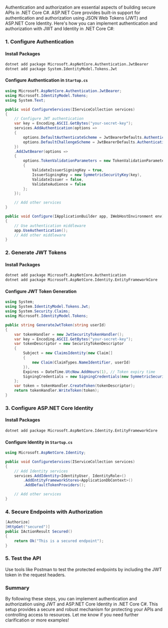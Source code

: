 Authentication and authorization are essential aspects of building secure APIs in .NET Core C#. ASP.NET Core provides built-in support for authentication and authorization using JSON Web Tokens (JWT) and ASP.NET Core Identity. Here's how you can implement authentication and authorization with JWT and Identity in .NET Core C#:

### 1. Configure Authentication

#### Install Packages

```bash
dotnet add package Microsoft.AspNetCore.Authentication.JwtBearer
dotnet add package System.IdentityModel.Tokens.Jwt
```

#### Configure Authentication in `Startup.cs`

```csharp
using Microsoft.AspNetCore.Authentication.JwtBearer;
using Microsoft.IdentityModel.Tokens;
using System.Text;

public void ConfigureServices(IServiceCollection services)
{
    // Configure JWT authentication
    var key = Encoding.ASCII.GetBytes("your-secret-key");
    services.AddAuthentication(options =>
    {
        options.DefaultAuthenticateScheme = JwtBearerDefaults.AuthenticationScheme;
        options.DefaultChallengeScheme = JwtBearerDefaults.AuthenticationScheme;
    })
    .AddJwtBearer(options =>
    {
        options.TokenValidationParameters = new TokenValidationParameters
        {
            ValidateIssuerSigningKey = true,
            IssuerSigningKey = new SymmetricSecurityKey(key),
            ValidateIssuer = false,
            ValidateAudience = false
        };
    });

    // Add other services
}

public void Configure(IApplicationBuilder app, IWebHostEnvironment env)
{
    // Use authentication middleware
    app.UseAuthentication();
    // Add other middleware
}
```

### 2. Generate JWT Tokens

#### Install Packages

```bash
dotnet add package Microsoft.AspNetCore.Authentication
dotnet add package Microsoft.AspNetCore.Identity.EntityFrameworkCore
```

#### Configure JWT Token Generation

```csharp
using System;
using System.IdentityModel.Tokens.Jwt;
using System.Security.Claims;
using Microsoft.IdentityModel.Tokens;

public string GenerateJwtToken(string userId)
{
    var tokenHandler = new JwtSecurityTokenHandler();
    var key = Encoding.ASCII.GetBytes("your-secret-key");
    var tokenDescriptor = new SecurityTokenDescriptor
    {
        Subject = new ClaimsIdentity(new Claim[]
        {
            new Claim(ClaimTypes.NameIdentifier, userId)
        }),
        Expires = DateTime.UtcNow.AddHours(1), // Token expiry time
        SigningCredentials = new SigningCredentials(new SymmetricSecurityKey(key), SecurityAlgorithms.HmacSha256Signature)
    };
    var token = tokenHandler.CreateToken(tokenDescriptor);
    return tokenHandler.WriteToken(token);
}
```

### 3. Configure ASP.NET Core Identity

#### Install Packages

```bash
dotnet add package Microsoft.AspNetCore.Identity.EntityFrameworkCore
```

#### Configure Identity in `Startup.cs`

```csharp
using Microsoft.AspNetCore.Identity;

public void ConfigureServices(IServiceCollection services)
{
    // Add Identity services
    services.AddIdentity<IdentityUser, IdentityRole>()
        .AddEntityFrameworkStores<ApplicationDbContext>()
        .AddDefaultTokenProviders();

    // Add other services
}
```

### 4. Secure Endpoints with Authorization

```csharp
[Authorize]
[HttpGet("secured")]
public IActionResult Secured()
{
    return Ok("This is a secured endpoint");
}
```

### 5. Test the API

Use tools like Postman to test the protected endpoints by including the JWT token in the request headers.

### Summary

By following these steps, you can implement authentication and authorization using JWT and ASP.NET Core Identity in .NET Core C#. This setup provides a secure and robust mechanism for protecting your APIs and controlling access to resources. Let me know if you need further clarification or more examples!